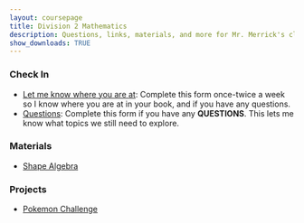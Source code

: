 ```yaml
---
layout: coursepage
title: Division 2 Mathematics 
description: Questions, links, materials, and more for Mr. Merrick's class
show_downloads: TRUE
---
```


### Check In
* <a href="https://docs.google.com/forms/d/e/1FAIpQLScu8gTgpGzh5IlB8DjHv3FwC8BW87Q7UFtOfm1HkfaUdQjbEQ/viewform?usp=sf_link"> Let me know where you are at</a>: Complete this form once-twice a week so I know where you are at in your book, and if you have any questions.
* <a href="https://docs.google.com/forms/d/e/1FAIpQLSfoR0zEo7vHGlPeS87qulHUP0V8IVT2TtWafFXE6Cy-YKDGNA/viewform?usp=sf_link"> Questions</a>: Complete this form if you have any **QUESTIONS**. This lets me know what topics we still need to explore. 

### Materials 
* <a href="https://MerrickMath.github.io/grade4/shapealgebra.pdf"> Shape Algebra </a>

### Projects 
* <a href="https://MerrickMath.github.io/MerrickMath.github.io-PokemonChallenge/"> Pokemon Challenge</a> 

